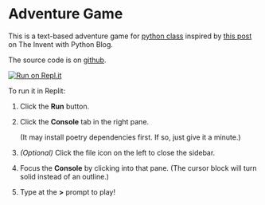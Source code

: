 Adventure Game
==============

This is a text-based adventure game for [python class][python-class] inspired
by [this post][blog-post] on The Invent with Python Blog.

[python-class]: https://alissa-huskey.github.io/python-class/
[blog-post]: https://inventwithpython.com/blog/2014/12/11/making-a-text-adventure-game-with-the-cmd-and-textwrap-python-modules/

The source code is on [github](https://github.com/alissa-huskey/adventure).

[![Run on Repl.it](https://repl.it/badge/github/alissa-huskey/adventure)](https://repl.it/@alissahuskey/adventure)

To run it in Replit:

1. Click the **Run** button.
2. Click the **Console** tab in the right pane.

   (It may install poetry dependencies first. If so, just give it a minute.)
4. *(Optional)* Click the file icon on the left to close the sidebar.
5. Focus the **Console** by clicking into that pane.
   (The cursor block will turn solid instead of an outline.) 
6. Type at the **>** prompt to play!


